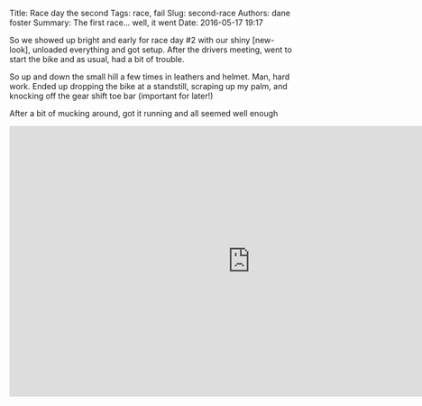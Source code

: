Title: Race day the second
Tags: race, fail
Slug: second-race
Authors: dane foster
Summary: The first race... well, it went
Date: 2016-05-17 19:17

So we showed up bright and early for race day #2 with our shiny [new-look], unloaded everything and got setup. After the drivers meeting, went to start the bike and as usual, had a bit of trouble.

So up and down the small hill a few times in leathers and helmet. Man, hard work. Ended up dropping the bike at a standstill, scraping up my palm, and knocking off the gear shift toe bar (important for later!)

After a bit of mucking around, got it running and all seemed well enough

<iframe width="854" height="480" src="https://www.youtube.com/embed/VPPe_6YLdug" frameborder="0" allowfullscreen></iframe>
